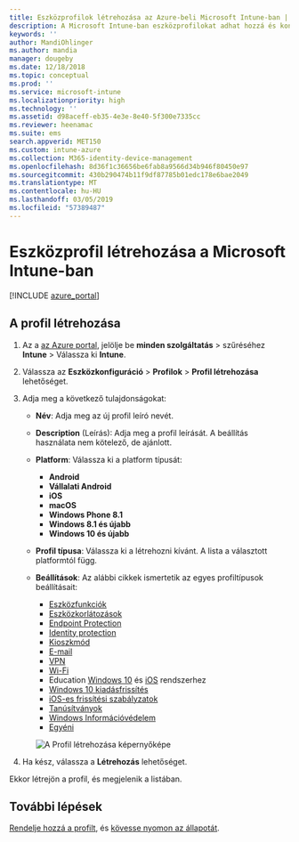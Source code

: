 ```yaml
---
title: Eszközprofilok létrehozása az Azure-beli Microsoft Intune-ban | Microsoft Docs
description: A Microsoft Intune-ban eszközprofilokat adhat hozzá és konfigurálhat, így megadhatja a platform típusát és konfigurálhatja a beállításokat az Azure Portalon.
keywords: ''
author: MandiOhlinger
ms.author: mandia
manager: dougeby
ms.date: 12/18/2018
ms.topic: conceptual
ms.prod: ''
ms.service: microsoft-intune
ms.localizationpriority: high
ms.technology: ''
ms.assetid: d98aceff-eb35-4e3e-8e40-5f300e7335cc
ms.reviewer: heenamac
ms.suite: ems
search.appverid: MET150
ms.custom: intune-azure
ms.collection: M365-identity-device-management
ms.openlocfilehash: 8d36f1c36656be6fab8a9566d34b946f80450e97
ms.sourcegitcommit: 430b290474b11f9df87785b01edc178e6bae2049
ms.translationtype: MT
ms.contentlocale: hu-HU
ms.lasthandoff: 03/05/2019
ms.locfileid: "57389487"
---
```

# <a name="create-a-device-profile-in-microsoft-intune"></a>Eszközprofil létrehozása a Microsoft Intune-ban

[!INCLUDE [azure_portal](./includes/azure_portal.md)]

## <a name="create-the-profile"></a>A profil létrehozása

1. Az a [az Azure portal](https://portal.azure.com), jelölje be **minden szolgáltatás** > szűréséhez **Intune** > Válassza ki **Intune**.

2. Válassza az **Eszközkonfiguráció** > **Profilok** > **Profil létrehozása** lehetőséget.

3. Adja meg a következő tulajdonságokat:

   - **Név**: Adja meg az új profil leíró nevét.
   - **Description** (Leírás): Adja meg a profil leírását. A beállítás használata nem kötelező, de ajánlott.
   - **Platform**: Válassza ki a platform típusát:  

       - **Android**
       - **Vállalati Android**
       - **iOS**
       - **macOS**
       - **Windows Phone 8.1**
       - **Windows 8.1 és újabb**
       - **Windows 10 és újabb**

   - **Profil típusa**: Válassza ki a létrehozni kívánt. A lista a választott platformtól függ.
   - **Beállítások**: Az alábbi cikkek ismertetik az egyes profiltípusok beállításait:

       -  [Eszközfunkciók](device-features-configure.md)
       -  [Eszközkorlátozások](device-restrictions-configure.md)
       -  [Endpoint Protection](endpoint-protection-configure.md)
       -  [Identity protection](identity-protection-configure.md)  
       -  [Kioszkmód](kiosk-settings.md)
       -  [E-mail](email-settings-configure.md)
       -  [VPN](vpn-settings-configure.md)
       -  [Wi-Fi](wi-fi-settings-configure.md)
       -  Education [Windows 10](education-settings-configure.md) és [iOS](wi-fi-settings-ios.md) rendszerhez
       -  [Windows 10 kiadásfrissítés](edition-upgrade-configure-windows-10.md)
       -  [iOS-es frissítési szabályzatok](software-updates-ios.md)
       -  [Tanúsítványok](certificates-configure.md)
       -  [Windows Információvédelem](windows-information-protection-configure.md)
       -  [Egyéni](custom-settings-configure.md)

     ![A Profil létrehozása képernyőképe](./media/create-device-profile.png)

4. Ha kész, válassza a **Létrehozás** lehetőséget.

Ekkor létrejön a profil, és megjelenik a listában.

## <a name="next-steps"></a>További lépések
[Rendelje hozzá a profilt](device-profile-assign.md), és [kövesse nyomon az állapotát](device-profile-monitor.md).
